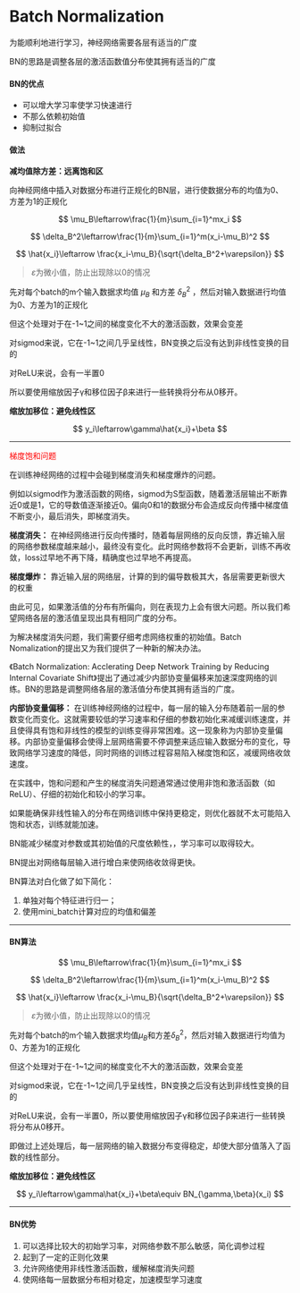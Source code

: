 
# Batch Normalization

为能顺利地进行学习，神经网络需要各层有适当的广度

BN的思路是调整各层的激活函数值分布使其拥有适当的广度

#### BN的优点

- 可以增大学习率使学习快速进行
- 不那么依赖初始值
- 抑制过拟合

#### 做法

**减均值除方差：远离饱和区**

向神经网络中插入对数据分布进行正规化的BN层，进行使数据分布的均值为0、方差为1的正规化

$$
\mu_B\leftarrow\frac{1}{m}\sum_{i=1}^mx_i
$$

$$
\delta_B^2\leftarrow\frac{1}{m}\sum_{i=1}^m(x_i-\mu_B)^2
$$

$$
\hat{x_i}\leftarrow \frac{x_i-\mu_B}{\sqrt{\delta_B^2+\varepsilon}}
$$

> $\varepsilon$为微小值，防止出现除以0的情况

先对每个batch的m个输入数据求均值 $\mu_B$ 和方差 $\delta_B^2$ ，然后对输入数据进行均值为0、方差为1的正规化

但这个处理对于在-1~1之间的梯度变化不大的激活函数，效果会变差

对sigmod来说，它在-1~1之间几乎呈线性，BN变换之后没有达到非线性变换的目的

对ReLU来说，会有一半置0

所以要使用缩放因子γ和移位因子β来进行一些转换将分布从0移开。

**缩放加移位：避免线性区**

$$
y_i\leftarrow\gamma\hat{x_i}+\beta
$$


---

<font color="red">梯度饱和问题</font>

在训练神经网络的过程中会碰到梯度消失和梯度爆炸的问题。

例如以sigmod作为激活函数的网络，sigmod为S型函数，随着激活层输出不断靠近0或是1，它的导数值逐渐接近0。偏向0和1的数据分布会造成反向传播中梯度值不断变小，最后消失，即梯度消失。

**梯度消失：** 在神经网络进行反向传播时，随着每层网络的反向反馈，靠近输入层的网络参数梯度越来越小，最终没有变化。此时网络参数将不会更新，训练不再收敛，loss过早地不再下降，精确度也过早地不再提高。

**梯度爆炸：** 靠近输入层的网络层，计算的到的偏导数极其大，各层需要更新很大的权重

由此可见，如果激活值的分布有所偏向，则在表现力上会有很大问题。所以我们希望网络各层的激活值呈现出具有相同广度的分布。

为解决梯度消失问题，我们需要仔细考虑网络权重的初始值。Batch Nomalization的提出又为我们提供了一种新的解决办法。

《Batch Normalization: Acclerating Deep Network Training by Reducing Internal Covariate Shift》提出了通过减少内部协变量偏移来加速深度网络的训练。BN的思路是调整网络各层的激活值分布使其拥有适当的广度。

**内部协变量偏移：** 在训练神经网络的过程中，每一层的输入分布随着前一层的参数变化而变化。这就需要较低的学习速率和仔细的参数初始化来减缓训练速度，并且使得具有饱和非线性的模型的训练变得非常困难。这一现象称为内部协变量偏移。内部协变量偏移会使得上层网络需要不停调整来适应输入数据分布的变化，导致网络学习速度的降低，同时网络的训练过程容易陷入梯度饱和区，减缓网络收敛速度。

在实践中，饱和问题和产生的梯度消失问题通常通过使用非饱和激活函数（如ReLU）、仔细的初始化和较小的学习率。

如果能确保非线性输入的分布在网络训练中保持更稳定，则优化器就不太可能陷入饱和状态，训练就能加速。

BN能减少梯度对参数或其初始值的尺度依赖性，，学习率可以取得较大。

BN提出对网络每层输入进行增白来使网络收敛得更快。

BN算法对白化做了如下简化：

1. 单独对每个特征进行归一；
2. 使用mini_batch计算对应的均值和偏差

---

#### BN算法

$$
\mu_B\leftarrow\frac{1}{m}\sum_{i=1}^mx_i
$$

$$
\delta_B^2\leftarrow\frac{1}{m}\sum_{i=1}^m(x_i-\mu_B)^2
$$

$$
\hat{x_i}\leftarrow \frac{x_i-\mu_B}{\sqrt{\delta_B^2+\varepsilon}}
$$

> $\varepsilon$为微小值，防止出现除以0的情况

先对每个batch的m个输入数据求均值$\mu_B$和方差$\delta_B^2$，然后对输入数据进行均值为0、方差为1的正规化

但这个处理对于在-1~1之间的梯度变化不大的激活函数，效果会变差

对sigmod来说，它在-1~1之间几乎呈线性，BN变换之后没有达到非线性变换的目的

对ReLU来说，会有一半置0，所以要使用缩放因子γ和移位因子β来进行一些转换将分布从0移开。

即做过上述处理后，每一层网络的输入数据分布变得稳定，却使大部分值落入了函数的线性部分。

**缩放加移位：避免线性区**

$$
y_i\leftarrow\gamma\hat{x_i}+\beta\equiv BN_{\gamma,\beta}(x_i)
$$

---

#### BN优势

1. 可以选择比较大的初始学习率，对网络参数不那么敏感，简化调参过程
2. 起到了一定的正则化效果
3. 允许网络使用非线性激活函数，缓解梯度消失问题
4. 使网络每一层数据分布相对稳定，加速模型学习速度



